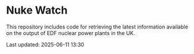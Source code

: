 # Nuke Watch

This repository includes code for retrieving the latest information available on the output of EDF nuclear power plants in the UK.

Last updated: 2025-06-11 13:30